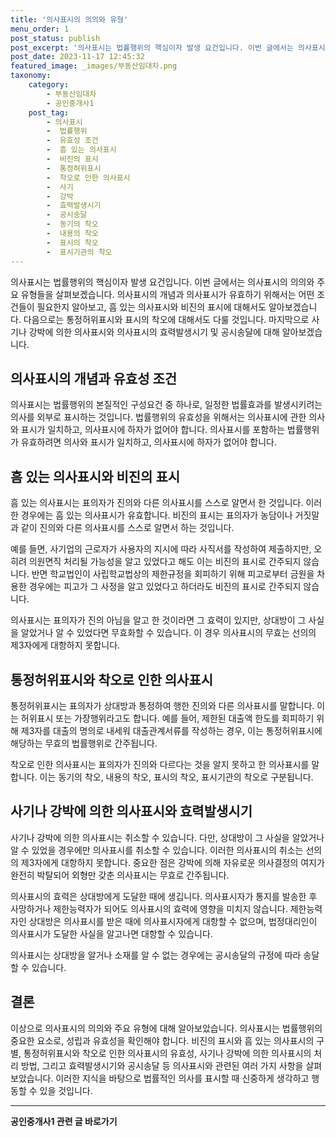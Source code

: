 ```yaml
---
title: '의사표시의 의의와 유형'
menu_order: 1
post_status: publish
post_excerpt: '의사표시는 법률행위의 핵심이자 발생 요건입니다. 이번 글에서는 의사표시의 의의와 주요 유형들을 살펴보겠습니다. 의사표시의 개념과 의사표시가 유효하기 위해서는 어떤 조건들이 필요한지 알아보고, 흠 있는 의사표시와 비진의 표시에 대해서도 알아보겠습니다. 다음으로는 통정허위표시와 표시의 착오에 대해서도 다룰 것입니다. 마지막으로 사기나 강박에 의한 의사표시와 의사표시의 효력발생시기 및 공시송달에 대해 알아보겠습니다.'
post_date: 2023-11-17 12:45:32
featured_image: _images/부동산임대차.png
taxonomy:
    category:
        - 부동산임대차
        - 공인중개사1
    post_tag:
        - 의사표시
        -  법률행위
        -  유효성 조건
        -  흠 있는 의사표시
        -  비진의 표시
        -  통정허위표시
        -  착오로 인한 의사표시
        -  사기
        -  강박
        -  효력발생시기
        -  공시송달
        -  동기의 착오
        -  내용의 착오
        -  표시의 착오
        -  표시기관의 착오
---
```


 
의사표시는 법률행위의 핵심이자 발생 요건입니다. 이번 글에서는 의사표시의 의의와 주요 유형들을 살펴보겠습니다. 의사표시의 개념과 의사표시가 유효하기 위해서는 어떤 조건들이 필요한지 알아보고, 흠 있는 의사표시와 비진의 표시에 대해서도 알아보겠습니다. 다음으로는 통정허위표시와 표시의 착오에 대해서도 다룰 것입니다. 마지막으로 사기나 강박에 의한 의사표시와 의사표시의 효력발생시기 및 공시송달에 대해 알아보겠습니다.

## 의사표시의 개념과 유효성 조건

의사표시는 법률행위의 본질적인 구성요건 중 하나로, 일정한 법률효과를 발생시키려는 의사를 외부로 표시하는 것입니다. 법률행위의 유효성을 위해서는 의사표시에 관한 의사와 표시가 일치하고, 의사표시에 하자가 없어야 합니다. 의사표시를 포함하는 법률행위가 유효하려면 의사와 표시가 일치하고, 의사표시에 하자가 없어야 합니다.

## 흠 있는 의사표시와 비진의 표시

흠 있는 의사표시는 표의자가 진의와 다른 의사표시를 스스로 알면서 한 것입니다. 이러한 경우에는 흠 있는 의사표시가 유효합니다. 비진의 표시는 표의자가 농담이나 거짓말과 같이 진의와 다른 의사표시를 스스로 알면서 하는 것입니다.

예를 들면, 사기업의 근로자가 사용자의 지시에 따라 사직서를 작성하여 제출하지만, 오히려 의원면직 처리될 가능성을 알고 있었다고 해도 이는 비진의 표시로 간주되지 않습니다. 반면 학교법인이 사립학교법상의 제한규정을 회피하기 위해 피고로부터 금원을 차용한 경우에는 피고가 그 사정을 알고 있었다고 하더라도 비진의 표시로 간주되지 않습니다.

의사표시는 표의자가 진의 아님을 알고 한 것이라면 그 효력이 있지만, 상대방이 그 사실을 알았거나 알 수 있었다면 무효화할 수 있습니다. 이 경우 의사표시의 무효는 선의의 제3자에게 대항하지 못합니다.

## 통정허위표시와 착오로 인한 의사표시

통정허위표시는 표의자가 상대방과 통정하여 행한 진의와 다른 의사표시를 말합니다. 이는 허위표시 또는 가장행위라고도 합니다. 예를 들어, 제한된 대출액 한도를 회피하기 위해 제3자를 대출의 명의로 내세워 대출관계서류를 작성하는 경우, 이는 통정허위표시에 해당하는 무효의 법률행위로 간주됩니다.

착오로 인한 의사표시는 표의자가 진의와 다르다는 것을 알지 못하고 한 의사표시를 말합니다. 이는 동기의 착오, 내용의 착오, 표시의 착오, 표시기관의 착오로 구분됩니다.

## 사기나 강박에 의한 의사표시와 효력발생시기

사기나 강박에 의한 의사표시는 취소할 수 있습니다. 다만, 상대방이 그 사실을 알았거나 알 수 있었을 경우에만 의사표시를 취소할 수 있습니다. 이러한 의사표시의 취소는 선의의 제3자에게 대항하지 못합니다. 중요한 점은 강박에 의해 자유로운 의사결정의 여지가 완전히 박탈되어 외형만 갖춘 의사표시는 무효로 간주됩니다.

의사표시의 효력은 상대방에게 도달한 때에 생깁니다. 의사표시자가 통지를 발송한 후 사망하거나 제한능력자가 되어도 의사표시의 효력에 영향을 미치지 않습니다. 제한능력자인 상대방은 의사표시를 받은 때에 의사표시자에게 대항할 수 없으며, 법정대리인이 의사표시가 도달한 사실을 알고나면 대항할 수 있습니다.

의사표시는 상대방을 알거나 소재를 알 수 없는 경우에는 공시송달의 규정에 따라 송달할 수 있습니다.

## 결론

이상으로 의사표시의 의의와 주요 유형에 대해 알아보았습니다. 의사표시는 법률행위의 중요한 요소로, 성립과 유효성을 확인해야 합니다. 비진의 표시와 흠 있는 의사표시의 구별, 통정허위표시와 착오로 인한 의사표시의 유효성, 사기나 강박에 의한 의사표시의 처리 방법, 그리고 효력발생시기와 공시송달 등 의사표시와 관련된 여러 가지 사항을 살펴보았습니다. 이러한 지식을 바탕으로 법률적인 의사를 표시할 때 신중하게 생각하고 행동할 수 있을 것입니다.
<!-- wp:separator -->
<hr class="wp-block-separator has-alpha-channel-opacity"/>
<!-- /wp:separator -->

<!-- wp:group {"backgroundColor":"base","layout":{"type":"constrained"}} -->
<div class="wp-block-group has-base-background-color has-background"><!-- wp:paragraph {"align":"center","fontSize":"medium"} -->
<p class="has-text-align-center has-large-font-size"><strong>공인중개사1 관련 글 바로가기</strong></p>
<!-- /wp:paragraph -->


<!-- wp:latest-posts
{"categories":[{"id":22617,"count":19,"description":"","link":"https://uknowlaw.com/category/%ea%b3%b5%ec%9d%b8%ec%a4%91%ea%b0%9c%ec%82%ac1/","name":"공인중개사1","slug":"공인중개사1","taxonomy":"category","parent":0,"meta":[],"_links":{"self":[{"href":"https://uknowlaw.com/wp-json/wp/v2/categories/22617"}],"collection":[{"href":"https://uknowlaw.com/wp-json/wp/v2/categories"}],"about":[{"href":"https://uknowlaw.com/wp-json/wp/v2/taxonomies/category"}],"wp:post_type":[{"href":"https://uknowlaw.com/wp-json/wp/v2/posts?categories=22617"}],"curies":[{"name":"wp","href":"https://api.w.org/{rel}","templated":true}]}}],"postsToShow":100,"excerptLength":28,"postLayout":"grid","columns":2,"featuredImageAlign":"left","featuredImageSizeSlug":"large","fontSize":"small"} /--></div>
<!-- /wp:group -->